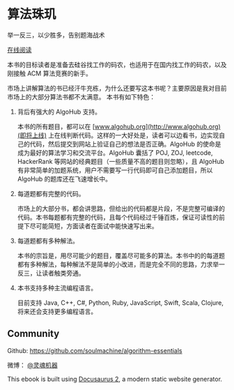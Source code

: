# 算法珠玑

举一反三，以少胜多，告别题海战术

[在线阅读](https://algorithm-essentials.soulmachine.me)

本书的目标读者是准备去硅谷找工作的码农，也适用于在国内找工作的码农，以及刚接触 ACM 算法竞赛的新手。

市场上讲解算法的书已经汗牛充栋，为什么还要写这本书呢？主要原因是我对目前市场上的大部分算法书都不太满意。 本书有如下特色：

1. 背后有强大的 AlgoHub 支持。

   本书的所有题目，都可以在 [www.algohub.org](http://www.algohub.org)(即将上线) 上在线判断代码。这样的一大好处是，读者可以边看书，边实现自己的代码，然后提交到网站上验证自己的想法是否正确。AlgoHub 的使命是成为最好的算法学习和交流平台。AlgoHub 囊括了 POJ, ZOJ, leetcode, HackerRank 等网站的经典题目（一些质量不高的题目则忽略），且 AlgoHub 有非常简单的加题系统，用户不需要写一行代码即可自己添加题目，所以 AlgoHub 的题库还在飞速增长中。

1. 每道题都有完整的代码。

   市场上的大部分书，都会讲思路，但给出的代码都是片段，不是完整可编译的代码。本书每题都有完整的代码，且每个代码经过千锤百炼，保证可读性的前提下尽可能简短，方面读者在面试中能快速写出来。

1. 每道题都有多种解法。

   本书的宗旨是，用尽可能少的题目，覆盖尽可能多的算法。本书中的的每道题都有多种解法，每种解法不是简单的小改进，而是完全不同的思路，力求举一反三，让读者触类旁通。

1. 本书支持多种主流编程语言。

   目前支持 Java, C++, C#, Python, Ruby, JavaScript, Swift, Scala, Clojure, 将来还会支持更多编程语言。

## Community

Github: <https://github.com/soulmachine/algorithm-essentials>

微博： [@灵魂机器](http://weibo.com/soulmachine)

This ebook is built using [Docusaurus 2](https://v2.docusaurus.io/), a modern static website generator.
